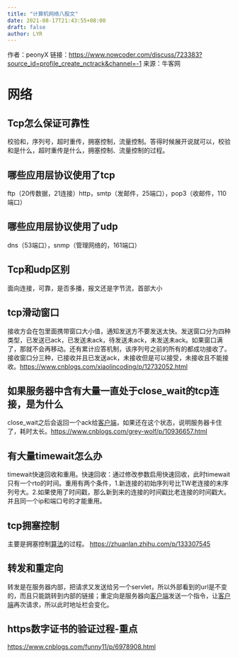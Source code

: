 ```yaml
---
title: "计算机网络八股文"
date: 2021-08-17T21:43:55+08:00
draft: false
author: LYR
---
```


作者：peonyX
链接：https://www.nowcoder.com/discuss/723383?source_id=profile_create_nctrack&channel=-1
来源：牛客网



# 网络

## Tcp怎么保证可靠性

校验和，序列号，超时重传，拥塞控制，流量控制。答得时候展开说就可以，校验和是什么，超时重传是什么，拥塞控制、流量控制的过程。



## 哪些应用层协议使用了tcp

ftp（20传数据，21连接）http，smtp（发邮件，25端口），pop3（收邮件，110端口）

## 哪些应用层协议使用了udp

dns（53端口），snmp（管理网络的，161端口）

## Tcp和udp区别

面向连接，可靠，是否多播，报文还是字节流，首部大小

## tcp滑动窗口

接收方会在包里面携带窗口大小值，通知发送方不要发送太快。发送窗口分为四种类型，已发送已ack，已发送未ack，待发送未ack，未发送未ack。如果窗口满了，那就不会再移动。还有累计应答机制，该序列号之前的所有的都成功接收了。接收窗口分三种，已接收并且已发送ack，未接收但是可以接受，未接收且不能接收。https://www.cnblogs.com/xiaolincoding/p/12732052.html

## 如果服务器中含有大量一直处于close_wait的tcp连接，是为什么

close_wait之后会返回一个ack给[客户端]()，如果还在这个状态，说明服务器卡住了，耗时太长。https://www.cnblogs.com/grey-wolf/p/10936657.html

## 有大量timewait怎么办

timewait快速回收和重用。快速回收：通过修改参数启用快速回收，此时timewait只有一个rto的时间。重用有两个条件，1.新连接的初始序列号比TW老连接的末序列号大。2.如果使用了时间戳，那么新到来的连接的时间戳比老连接的时间戳大。并且同一个ip和端口号的才能重用。

## tcp拥塞控制

主要是拥塞控制[算法]()的过程。
https://zhuanlan.zhihu.com/p/133307545

## 转发和重定向

转发是在服务器内部，把请求又发送给另一个servlet，所以外部看到的url是不变的，而且只能跳转到内部的链接；重定向是服务器向[客户端]()发送一个指令，让[客户端]()再次请求，所以此时地址栏会变化。

## https数字证书的验证过程-重点

https://www.cnblogs.com/funny11/p/6978908.html


